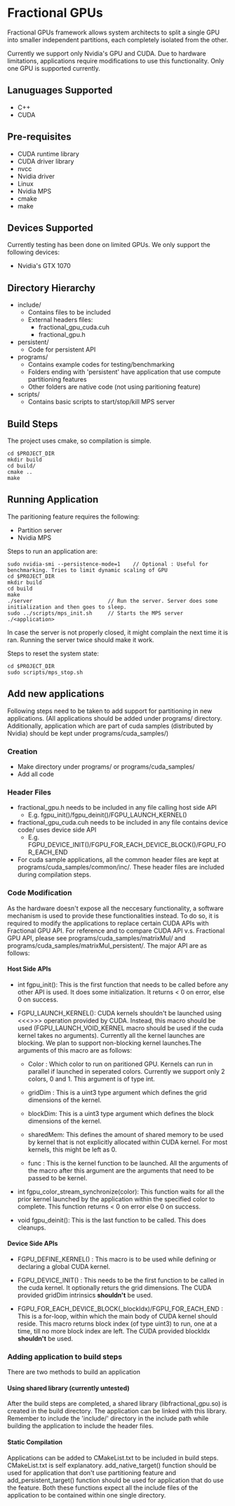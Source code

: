 # Fractional GPUs
Fractional GPUs framework allows system architects to split a single GPU into
smaller independent partitions, each completely isolated from the other. 

Currently we support only Nvidia's GPU and CUDA. Due to hardware limitations,
applications require modifications to use this functionality. Only one GPU is
supported currently.

## Lanuguages Supported
* C++
* CUDA


## Pre-requisites
* CUDA runtime library
* CUDA driver library
* nvcc
* Nvidia driver
* Linux
* Nvidia MPS
* cmake
* make

## Devices Supported
Currently testing has been done on limited GPUs. We only support the following 
devices:
* Nvidia's GTX 1070

## Directory Hierarchy
* include/
    * Contains files to be included
    * External headers files:
        * fractional_gpu_cuda.cuh
        * fractional_gpu.h
* persistent/
    * Code for persistent API
* programs/
    * Contains example codes for testing/benchmarking
    * Folders ending with 'persistent' have application that use compute partitioning features
    * Other folders are native code (not using paritioning feature)
* scripts/
    * Contains basic scripts to start/stop/kill MPS server

## Build Steps
The project uses cmake, so compilation is simple.

```
cd $PROJECT_DIR
mkdir build
cd build/
cmake ..
make
```

## Running Application
The paritioning feature requires the following:
* Partition server
* Nvidia MPS

Steps to run an application are:
```
sudo nvidia-smi --persistence-mode=1    // Optional : Useful for benchmarking. Tries to limit dynamic scaling of GPU
cd $PROJECT_DIR
mkdir build
cd build
make
./server                        // Run the server. Server does some initialization and then goes to sleep.
sudo ../scripts/mps_init.sh     // Starts the MPS server
./<application>
```

In case the server is not properly closed, it might complain the next time it is 
ran. Running the server twice should make it work.

Steps to reset the system state:
```
cd $PROJECT_DIR
sudo scripts/mps_stop.sh
```

## Add new applications
Following steps need to be taken to add support for partitioning in new
applications. (All applications should be added under programs/ directory.
Additionally, application which are part of cuda samples (distributed by Nvidia)
should be kept under programs/cuda_samples/)

### Creation
* Make directory under programs/ or programs/cuda_samples/
* Add all code

### Header Files
* fractional_gpu.h needs to be included in any file calling host side API
    * E.g. fgpu_init()/fgpu_deinit()/FGPU_LAUNCH_KERNEL()
* fractional_gpu_cuda.cuh needs to be included in any file contains device code/
uses device side API
    * E.g. FGPU_DEVICE_INIT()/FGPU_FOR_EACH_DEVICE_BLOCK()/FGPU_FOR_EACH_END
* For cuda sample applications, all the common header files are kept at 
programs/cuda_samples/common/inc/. These header files are included during
compilation steps.

### Code Modification
As the hardware doesn't expose all the neccesary functionality, a software
mechanism is used to provide these functionalities instead. To do so, it is required
to modify the applications to replace certain CUDA APIs with Fractional GPU API.
For reference and to compare CUDA API v.s. Fractional GPU API, please see 
programs/cuda_samples/matrixMul/ and programs/cuda_samples/matrixMul_persistent/.
The major API are as follows:

#### Host Side APIs
* int fgpu_init(): This is the first function that needs to be called before any other
API is used. It does some initialization. It returns < 0 on error, else 0 on success.

* FGPU_LAUNCH_KERNEL(): CUDA kernels shouldn't be launched using <<<>>> operation
provided by CUDA. Instead, this macro should be used (FGPU_LAUNCH_VOID_KERNEL macro 
should be used if the cuda kernel takes no arguments). Currently all the kernel launches 
are blocking. We plan to support non-blocking kernel launches.The arguments of this macro
are as follows:

    * Color : Which color to run on paritioned GPU. Kernels can run in parallel if 
launched in seperated colors. Currently we support only 2 colors, 0 and 1. This 
argument is of type int.

    * gridDim : This is a uint3 type argument which defines the grid dimensions of 
the kernel.

    * blockDim: This is a uint3 type argument which defines the block dimensions of
the kernel.

    * sharedMem: This defines the amount of shared memory to be used by kernel that
is not explicitly allocated within CUDA kernel. For most kernels, this might be
left as 0.

    * func : This is the kernel function to be launched. All the arguments of the
    macro after this argument are the arguments that need to be passed to be kernel.

* int fgpu_color_stream_synchronize(color): This function waits for all the prior
kernel launched by the application within the specified color to complete.
This function returns < 0 on error else 0 on success.

* void fgpu_deinit(): This is the last function to be called. This does cleanups.
#### Device Side APIs

* FGPU_DEFINE_KERNEL() : This macro is to be used while defining or declaring
a global CUDA kernel.

* FGPU_DEVICE_INIT() : This needs to be the first function to be called in the
cuda kernel. It optionally returs the grid dimensions. The CUDA provided gridDim
intrinsics __shouldn't__ be used.

* FGPU_FOR_EACH_DEVICE_BLOCK(_blockIdx)/FGPU_FOR_EACH_END : This is a for-loop,
within which the main body of CUDA kernel should reside. This macro returns block
index (of type uint3) to run, one at a time, till no more block index are left.
The CUDA provided blockIdx __shouldn't__ be used.

### Adding application to build steps
There are two methods to build an application

#### Using shared library (currently untested)
After the build steps are completed, a shared library (libfractional_gpu.so) is
created in the build directory. The application can be linked with this library.
Remember to include the 'include/' directory in the include path while building
the application to include the header files.

#### Static Compilation
Applications can be added to CMakeList.txt to be included in build steps.
CMakeList.txt is self explanatory. add_native_target() function should be used
for application that don't use partitioning feature and add_persistent_target()
function should be used for application that do use the feature. Both these
functions expect all the include files of the application to be contained within
one single directory.
